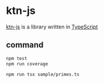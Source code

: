 # ktn-js

[ktn-js](https://github.com/kittttttan/ktn-js) is a library written in [TypeScript](http://www.typescriptlang.org/)

## command

```sh
npm test
npm run coverage
```

```sh
npm run tsx sample/primes.ts
```
